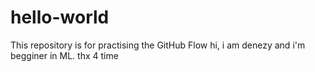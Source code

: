 # hello-world
This repository is for practising the GitHub Flow
hi, i am denezy and i'm begginer in ML. thx 4 time
